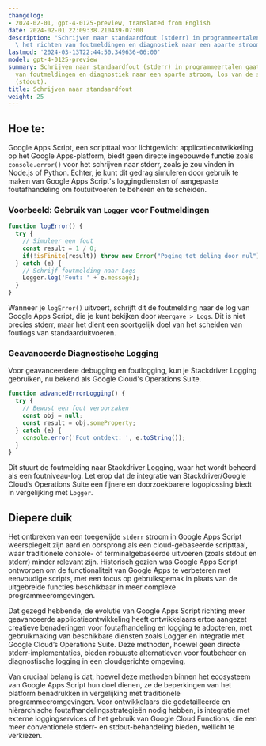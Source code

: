 ```yaml
---
changelog:
- 2024-02-01, gpt-4-0125-preview, translated from English
date: 2024-02-01 22:09:38.210439-07:00
description: "Schrijven naar standaardfout (stderr) in programmeertalen gaat over\
  \ het richten van foutmeldingen en diagnostiek naar een aparte stroom, los van de\u2026"
lastmod: '2024-03-13T22:44:50.349636-06:00'
model: gpt-4-0125-preview
summary: Schrijven naar standaardfout (stderr) in programmeertalen gaat over het richten
  van foutmeldingen en diagnostiek naar een aparte stroom, los van de standaarduitvoer
  (stdout).
title: Schrijven naar standaardfout
weight: 25
---
```


## Hoe te:
Google Apps Script, een scripttaal voor lichtgewicht applicatieontwikkeling op het Google Apps-platform, biedt geen directe ingebouwde functie zoals `console.error()` voor het schrijven naar stderr, zoals je zou vinden in Node.js of Python. Echter, je kunt dit gedrag simuleren door gebruik te maken van Google Apps Script's loggingdiensten of aangepaste foutafhandeling om foutuitvoeren te beheren en te scheiden.

### Voorbeeld: Gebruik van `Logger` voor Foutmeldingen
```javascript
function logError() {
  try {
    // Simuleer een fout
    const result = 1 / 0;
    if(!isFinite(result)) throw new Error("Poging tot deling door nul");
  } catch (e) {
    // Schrijf foutmelding naar Logs
    Logger.log('Fout: ' + e.message);
  }
}
```

Wanneer je `logError()` uitvoert, schrijft dit de foutmelding naar de log van Google Apps Script, die je kunt bekijken door `Weergave > Logs`. Dit is niet precies stderr, maar het dient een soortgelijk doel van het scheiden van foutlogs van standaarduitvoeren.

### Geavanceerde Diagnostische Logging
Voor geavanceerdere debugging en foutlogging, kun je Stackdriver Logging gebruiken, nu bekend als Google Cloud's Operations Suite.

```javascript
function advancedErrorLogging() {
  try {
    // Bewust een fout veroorzaken
    const obj = null;
    const result = obj.someProperty;
  } catch (e) {
    console.error('Fout ontdekt: ', e.toString());
  }
}
```

Dit stuurt de foutmelding naar Stackdriver Logging, waar het wordt beheerd als een foutniveau-log. Let erop dat de integratie van Stackdriver/Google Cloud’s Operations Suite een fijnere en doorzoekbarere logoplossing biedt in vergelijking met `Logger`.

## Diepere duik
Het ontbreken van een toegewijde `stderr` stroom in Google Apps Script weerspiegelt zijn aard en oorsprong als een cloud-gebaseerde scripttaal, waar traditionele console- of terminalgebaseerde uitvoeren (zoals stdout en stderr) minder relevant zijn. Historisch gezien was Google Apps Script ontworpen om de functionaliteit van Google Apps te verbeteren met eenvoudige scripts, met een focus op gebruiksgemak in plaats van de uitgebreide functies beschikbaar in meer complexe programmeeromgevingen.

Dat gezegd hebbende, de evolutie van Google Apps Script richting meer geavanceerde applicatieontwikkeling heeft ontwikkelaars ertoe aangezet creatieve benaderingen voor foutafhandeling en logging te adopteren, met gebruikmaking van beschikbare diensten zoals Logger en integratie met Google Cloud’s Operations Suite. Deze methoden, hoewel geen directe stderr-implementaties, bieden robuuste alternatieven voor foutbeheer en diagnostische logging in een cloudgerichte omgeving.

Van cruciaal belang is dat, hoewel deze methoden binnen het ecosysteem van Google Apps Script hun doel dienen, ze de beperkingen van het platform benadrukken in vergelijking met traditionele programmeeromgevingen. Voor ontwikkelaars die gedetailleerde en hiërarchische foutafhandelingsstrategieën nodig hebben, is integratie met externe loggingservices of het gebruik van Google Cloud Functions, die een meer conventionele stderr- en stdout-behandeling bieden, wellicht te verkiezen.
